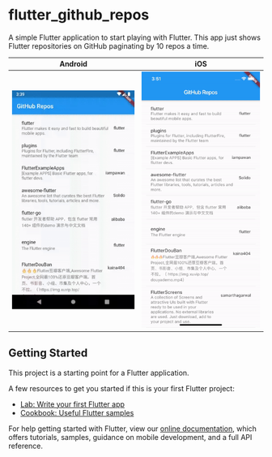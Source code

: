 # flutter_github_repos

A simple Flutter application to start playing with Flutter.
This app just shows Flutter repositories on GitHub paginating by 10 repos a time.

Android|iOS
-|-
![Android](flutter_android_demo.gif)|![iOS](flutter_ios_demo.gif)


## Getting Started

This project is a starting point for a Flutter application.

A few resources to get you started if this is your first Flutter project:

- [Lab: Write your first Flutter app](https://flutter.dev/docs/get-started/codelab)
- [Cookbook: Useful Flutter samples](https://flutter.dev/docs/cookbook)

For help getting started with Flutter, view our 
[online documentation](https://flutter.dev/docs), which offers tutorials, 
samples, guidance on mobile development, and a full API reference.
